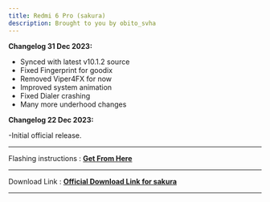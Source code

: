 ```yaml
---
title: Redmi 6 Pro (sakura)
description: Brought to you by obito_svha
---
```


<b>Changelog 31 Dec 2023:</b>
- Synced with latest v10.1.2 source
- Fixed Fingerprint for goodix 
- Removed Viper4FX for now
- Improved system animation
- Fixed Dialer crashing
- Many more underhood changes

<b>Changelog 22 Dec 2023:</b>

-Initial official release.


----
Flashing instructions : [**Get From Here**](sakura_inst.md)

----
Download Link : [**Official Download Link for sakura**](https://sourceforge.net/projects/projectmatrixx/files/Android-14/sakura/)

----
